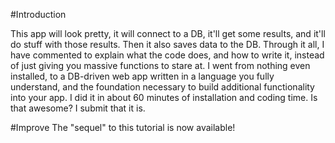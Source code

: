 #Introduction


This app will look pretty, it will connect to a DB, it'll get some results, and it'll do stuff with those results. Then it also saves data to the DB. Through it all, I have commented to explain what the code does, and how to write it, instead of just giving you massive functions to stare at. I went from nothing even installed, to a DB-driven web app written in a language you fully understand, and the foundation necessary to build additional functionality into your app. I did it in about 60 minutes of installation and coding time. Is that awesome? I submit that it is.

#Improve
The "sequel" to this tutorial is now available!

